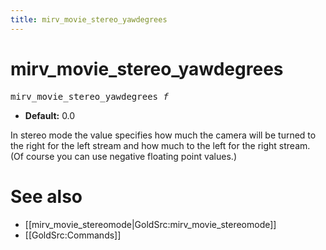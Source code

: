 ```yaml
---
title: mirv_movie_stereo_yawdegrees
---
```


# mirv_movie_stereo_yawdegrees

<tt>mirv_movie_stereo_yawdegrees _f_</tt>

* **Default:** 0.0

In stereo mode the value specifies how much the camera will be turned to the right for the left stream and how much to the left for the right stream.
(Of course you can use negative floating point values.)

# See also

* [[mirv_movie_stereomode|GoldSrc:mirv_movie_stereomode]]
* [[GoldSrc:Commands]]
